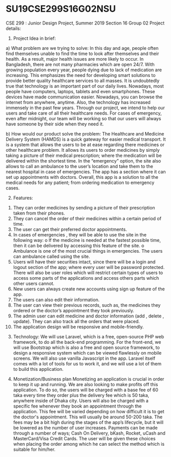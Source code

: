 # SU19CSE299S16G02NSU
CSE 299 : Junior Design Project, Summer 2019 Section 16 Group 02
Project details:
1) Project Idea in brief:


a) What problem are we trying to solve:
In this day and age, people often find themselves unable to find the time to look after themselves and their health. As a result, major health issues are more likely to occur. In Bangladesh, there are not many pharmacies which are open 24/7.  With growing population every year, people dying due to lack of medication are increasing. This emphasizes the need for developing smart solutions to provide better quality healthcare services to all masses. It is undoubtedly true that technology is an important part of our daily lives. Nowadays, most people have computers, laptops, tablets and even smartphones. These devices have made communication easier. Nowadays, you can browse the internet from anywhere, anytime. Also, the technology has increased immensely in the past few years. Through our project, we intend to help our users and take care of all their healthcare needs. For cases of emergency, even after midnight, our team will be working so that our users will always have someone by their side when they need it. 


b) How would our product solve the problem:
The Healthcare and Medicine Delivery System (HAMDS) is a quick gateway for easier medical transport. It is a system that allows the users to be at ease regarding there medicines or other healthcare problem. It allows its users to order medicines by simply taking a picture of their medical prescription; where the medication will be delivered within the shortest time. In the “emergency” option, the site also allows to call an ambulance to the user’s location and take them to the nearest hospital in case of emergencies.  The app has a section where it can set up appointments with doctors. Overall, this app is a solution to all the medical needs for any patient; from ordering medication to emergency cases.


2) Features:
1.	They can order medicines by sending a picture of their prescription taken from their phones. 
2.	They can cancel the order of their medicines within a certain period of time.
3.	The user can get their preferred doctor appointments.
4.	In cases of emergencies , they will be able to use the site in the following way:
o	If the medicine is needed at the fastest possible time, then it can be delivered by accessing this feature of the site.
o	Ambulance is one of the most crucial things in emergencies. The users can ambulance called using the site.
5.	Users will have their securities intact, since there will be a login and logout section of the app; where every user will be password protected. There will also be user roles which will restrict certain types of users to access some parts of the applications and access others parts which other users cannot. 
6.	New users can always create new accounts using sign up feature of the app.
7.	The users can also edit their information.
8.	The user can view their previous records, such as, the medicines they ordered or the doctor’s appointment they took previously.
9.	The admin user can edit medicine and doctor information (add , delete , update). They can also track all the orders that were placed.
10.	The application design will be responsive and mobile-friendly.


3) Technology: 
We will use Laravel, which is a free, open-source PHP web framework, to do all the back-end programming. For the front-end, we will use Bootstrap which is also a free and open source framework, to design a responsive system which can be viewed flawlessly on mobile screens. We will also use vanilla Javascript in the app. Laravel itself comes with a lot of tools for us to work it, and we will use a lot of them to build this application. 


4) Monetization/Business plan
Monetizing an application is crucial in order to keep it up and running. We are also looking to make profits off this application. To do so, the users will be charged with a base fee of 60 taka every time they order plus the delivery fee which is 50 taka, anywhere inside of Dhaka city. Users will also be charged with a specific fee whenever they book an appointment through the application. This fee will be varied depending on how difficult it is to get the doctor's appointment. This will usually be around 50-200 taka. The fees may be a bit high during the stages of the app’s lifecycle, but it will be lowered as the number of user increases.
Payments can be made through a number of ways; Cash On Delivery, bKash, Rocket, uCash and MasterCard/Visa Credit Cards. The user will be given these choices when placing the order among which he can select the method which is suitable for him/her.  

